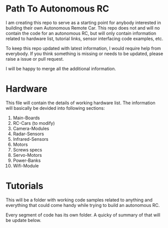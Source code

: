# Path To Autonomous RC

I am creating this repo to serve as a starting point for anybody interested in building their own Autonomous Remote Car. This repo does not and will no contain the code for an autonomous RC, but will only contain information related to hardware list, tutorial links, sensor interfacing code examples, etc.

To keep this repo updated with latest information, I would require help from everybody. If you think something is missing or needs to be updated, please raise a issue or pull request.

I will be happy to merge all the additional information.



# Hardware

This file will contain the details of working hardware list. The information will basically be devided into following sections:

1. Main-Boards
2. RC-Cars (to modify)
3. Camera-Modules
4. Radar-Sensors
5. Infrared-Sensors
6. Motors
7. Screws specs
8. Servo-Motors
9. Power-Banks
10. Wifi-Module


# Tutorials

This will be a folder with working code samples related to anything and everything that could come handy while trying to build an autonomous RC.

Every segment of code has its own folder. A quicky of summary of that will be update below.
